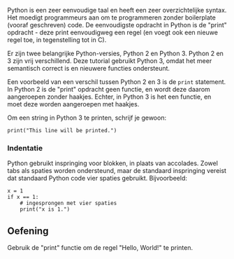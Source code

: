 Python is een zeer eenvoudige taal en heeft een zeer overzichtelijke syntax.
Het moedigt programmeurs aan om te programmeren zonder boilerplate (vooraf geschreven) code.
De eenvoudigste opdracht in Python is de "print" opdracht -
deze print eenvoudigweg een regel (en voegt ook een nieuwe regel toe, in tegenstelling tot in C).

Er zijn twee belangrijke Python-versies, Python 2 en Python 3. Python 2 en 3 zijn vrij verschillend.
Deze tutorial gebruikt Python 3, omdat het meer semantisch correct is en nieuwere functies ondersteunt.

Een voorbeeld van een verschil tussen Python 2 en 3 is de `print` statement.
In Python 2 is de "print" opdracht geen functie, en wordt deze daarom aangeroepen zonder haakjes. Echter, in Python 3 is het een functie, en moet deze worden aangeroepen met haakjes.

Om een string in Python 3 te printen, schrijf je gewoon:

    print("This line will be printed.")

### Indentatie

Python gebruikt inspringing voor blokken, in plaats van accolades. Zowel tabs als spaties worden ondersteund, maar de standaard inspringing vereist dat standaard Python code vier spaties gebruikt. Bijvoorbeeld:

    x = 1
    if x == 1:
        # ingesprongen met vier spaties
        print("x is 1.")

Oefening
--------

Gebruik de "print" functie om de regel "Hello, World!" te printen.